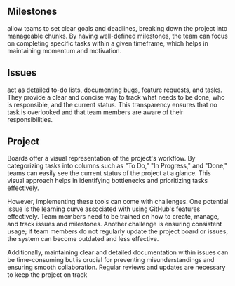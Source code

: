 ## Milestones
allow teams to set clear goals and deadlines, breaking down the project into manageable chunks. By having well-defined milestones, the team can focus on completing specific tasks within a given timeframe, which helps in maintaining momentum and motivation.

## Issues 
act as detailed to-do lists, documenting bugs, feature requests, and tasks. They provide a clear and concise way to track what needs to be done, who is responsible, and the current status. This transparency ensures that no task is overlooked and that team members are aware of their responsibilities.

##  Project 
Boards offer a visual representation of the project's workflow. By categorizing tasks into columns such as "To Do," "In Progress," and "Done," teams can easily see the current status of the project at a glance. This visual approach helps in identifying bottlenecks and prioritizing tasks effectively.

However, implementing these tools can come with challenges. One potential issue is the learning curve associated with using GitHub's features effectively. Team members need to be trained on how to create, manage, and track issues and milestones. Another challenge is ensuring consistent usage; if team members do not regularly update the project board or issues, the system can become outdated and less effective.

Additionally, maintaining clear and detailed documentation within issues can be time-consuming but is crucial for preventing misunderstandings and ensuring smooth collaboration. Regular reviews and updates are necessary to keep the project on track

